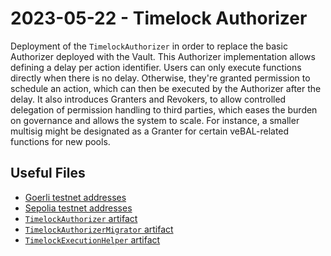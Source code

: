 # 2023-05-22 - Timelock Authorizer

Deployment of the `TimelockAuthorizer` in order to replace the basic Authorizer deployed with the Vault.
This Authorizer implementation allows defining a delay per action identifier. Users can only execute functions directly when there is no delay. Otherwise, they're granted permission to schedule an action, which can then be executed by the Authorizer after the delay. It also introduces Granters and Revokers, to allow controlled delegation of permission handling to third parties, which eases the burden on governance and allows the system to scale. For instance, a smaller multisig might be designated as a Granter for certain veBAL-related functions for new pools.

## Useful Files

- [Goerli testnet addresses](./output/goerli.json)
- [Sepolia testnet addresses](./output/sepolia.json)
- [`TimelockAuthorizer` artifact](./artifact/TimelockAuthorizer.json)
- [`TimelockAuthorizerMigrator` artifact](./artifact/TimelockAuthorizerMigrator.json)
- [`TimelockExecutionHelper` artifact](./artifact/TimelockExecutionHelper.json)
